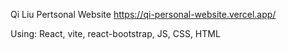 


 Qi Liu Pertsonal Website
 https://qi-personal-website.vercel.app/

 Using: React, vite, react-bootstrap, JS, CSS, HTML 
